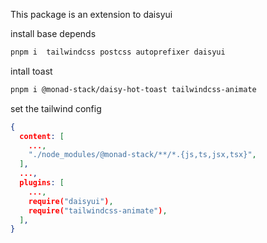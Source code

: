 
This package is an extension to daisyui 

install base depends
```bash
pnpm i  tailwindcss postcss autoprefixer daisyui
```
intall toast
```bash
pnpm i @monad-stack/daisy-hot-toast tailwindcss-animate

```

set the tailwind config

```json
{
  content: [
    ...,
    "./node_modules/@monad-stack/**/*.{js,ts,jsx,tsx}",
  ],
  ...,
  plugins: [
    ...,
    require("daisyui"),
    require("tailwindcss-animate"),
  ],
}

```